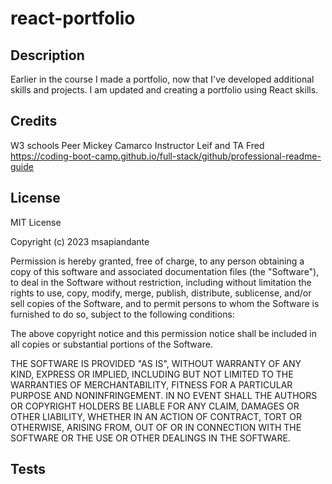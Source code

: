 # react-portfolio
## Description
Earlier in the course I made a portfolio, now that I've developed additional skills and projects. I am updated and creating a portfolio using React skills. 

## Credits
W3 schools
Peer Mickey Camarco
Instructor Leif and TA Fred 
https://coding-boot-camp.github.io/full-stack/github/professional-readme-guide


## License
MIT License

Copyright (c) 2023 msapiandante

Permission is hereby granted, free of charge, to any person obtaining a copy
of this software and associated documentation files (the "Software"), to deal
in the Software without restriction, including without limitation the rights
to use, copy, modify, merge, publish, distribute, sublicense, and/or sell
copies of the Software, and to permit persons to whom the Software is
furnished to do so, subject to the following conditions:

The above copyright notice and this permission notice shall be included in all
copies or substantial portions of the Software.

THE SOFTWARE IS PROVIDED "AS IS", WITHOUT WARRANTY OF ANY KIND, EXPRESS OR
IMPLIED, INCLUDING BUT NOT LIMITED TO THE WARRANTIES OF MERCHANTABILITY,
FITNESS FOR A PARTICULAR PURPOSE AND NONINFRINGEMENT. IN NO EVENT SHALL THE
AUTHORS OR COPYRIGHT HOLDERS BE LIABLE FOR ANY CLAIM, DAMAGES OR OTHER
LIABILITY, WHETHER IN AN ACTION OF CONTRACT, TORT OR OTHERWISE, ARISING FROM,
OUT OF OR IN CONNECTION WITH THE SOFTWARE OR THE USE OR OTHER DEALINGS IN THE
SOFTWARE.

## Tests

